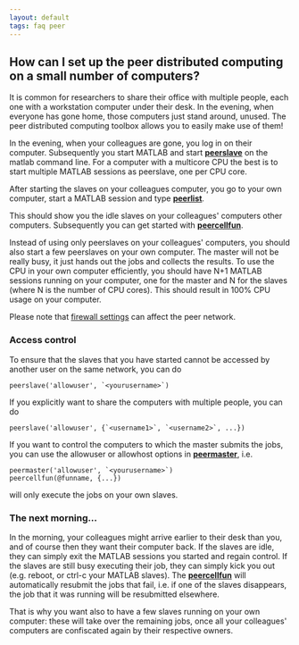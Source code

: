 ```yaml
---
layout: default
tags: faq peer
---
```


## How can I set up the peer distributed computing on a small number of computers?

It is common for researchers to share their office with multiple people, each one with a workstation computer under their desk. In the evening, when everyone has gone home, those computers just stand around, unused. The peer distributed computing toolbox allows you to easily make use of them! 

In the evening, when your colleagues are gone, you log in on their computer. Subsequently you start MATLAB and start **[peerslave](/reference/peerslave)** on the matlab command line. For a computer with a multicore CPU the best is to start multiple MATLAB sessions as peerslave, one per CPU core.

After starting the slaves on your colleagues computer, you go to your own computer, start a MATLAB session and type **[peerlist](/reference/peerlist)**.

This should show you the idle slaves on your colleagues' computers other computers. Subsequently you can get started with **[peercellfun](/reference/peercellfun)**. 

Instead of using only peerslaves on your colleagues' computers, you should also start a few peerslaves on your own computer. The master will not be really busy, it just hands out the jobs and collects the results. To use the CPU in your own computer efficiently, you should have N+1 MATLAB sessions running on your computer, one for the master and N for the slaves (where N is the number of CPU cores). This should result in 100% CPU usage on your computer.

Please note that [firewall settings](/faq/does_a_firewall_affect_the_communication_between_peers) can affect the peer network.

### Access control

To ensure that the slaves that you have started cannot be accessed by another user on the same network, you can do 

    peerslave('allowuser', `<yourusername>`)

If you explicitly want to share the computers with multiple people, you can do

    peerslave('allowuser', {`<username1>`, `<username2>`, ...})

If you want to control the computers to which the master submits the jobs, you can use the allowuser or allowhost options in **[peermaster](/reference/peermaster)**, i.e. 

    peermaster('allowuser', `<yourusername>`)
    peercellfun(@funname, {...})

will only execute the jobs on your own slaves.

### The next morning...

In the morning, your colleagues might arrive earlier to their desk than you, and of course then they want their computer back. If the slaves are idle, they can simply exit the MATLAB sessions you started and regain control. If the slaves are still busy executing their job, they can simply kick you out (e.g. reboot, or ctrl-c your MATLAB slaves). The **[peercellfun](/reference/peercellfun)** will automatically resubmit the jobs that fail, i.e. if one of the slaves disappears, the job that it was running will be resubmitted elsewhere. 

That is why you want also to have a few slaves running on your own computer: these will take over the remaining jobs, once all your colleagues' computers are confiscated again by their respective owners.

 

